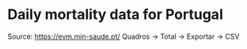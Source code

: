 # Daily mortality data for Portugal

Source: https://evm.min-saude.pt/
Quadros -> Total -> Exportar -> CSV